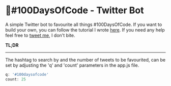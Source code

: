 # 🤖#100DaysOfCode - Twitter Bot
A simple Twitter bot to favourite all things #100DaysOfCode. If you want to build your own, you can follow the tutorial I wrote [here](https://medium.com/@ajukco/how-i-built-a-twitter-bot-for-100daysofcode-768ef5e12405). If you need any help feel free to [tweet me](https://twitter.com/ajukco), I don't bite.

**TL;DR**
___

The hashtag to search by and the number of tweets to be favourited, can be set by adjusting the 'q' and 'count' parameters in the app.js file.

```javascript
q: '#100daysofcode'
count: 25
```
